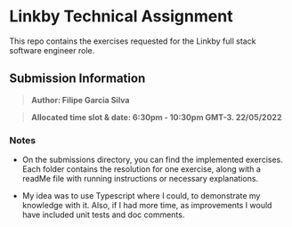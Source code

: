 # Linkby Technical Assignment

This repo contains the exercises requested for the Linkby full stack software engineer role.

## Submission Information

> **Author: Filipe Garcia Silva**

> **Allocated time slot & date: 6:30pm - 10:30pm GMT-3. 22/05/2022**

### Notes

- On the submissions directory, you can find the implemented exercises. Each folder contains the resolution for one exercise, along with a readMe file with running instructions or necessary explanations.

- My idea was to use Typescript where I could, to demonstrate my knowledge with it. Also, if I had more time, as improvements I would have included unit tests and doc comments.
